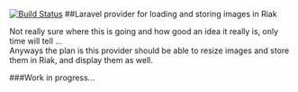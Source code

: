 [![Build Status](https://travis-ci.org/TriKaspar/image-store.svg?branch=master)](https://travis-ci.org/TriKaspar/image-store)
##Laravel provider for loading and storing images in Riak

Not really sure where this is going and how good an idea it really is, only time will tell ...  
Anyways the plan is this provider should be able to resize images and store them in Riak, and display them as well.  

###Work in progress...
